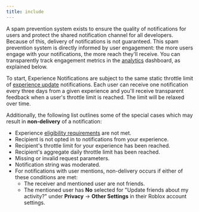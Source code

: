 ```yaml
---
title: include
---
```


A spam prevention system exists to ensure the quality of notifications for users and protect the shared notification channel for all developers. Because of this, delivery of notifications is not guaranteed. This spam prevention system is directly informed by user engagement: the more users engage with your notifications, the more reach they'll receive. You can transparently track engagement metrics in the [analytics](#analytics) dashboard, as explained below.

To start, Experience Notifications are subject to the same static throttle limit of [experience update](../../production/promotion/audience-engagement.md#announcing-updates) notifications. Each user can receive one notification every three days from a given experience and you'll receive transparent feedback when a user's throttle limit is reached. The limit will be relaxed over time.

Additionally, the following list outlines some of the special cases which may result in **non‑delivery** of a notification:

- Experience [eligibility requirements](#experience-eligibility-requirements) are not met.
- Recipient is not opted in to notifications from your experience.
- Recipient's throttle limit for your experience has been reached.
- Recipient's aggregate daily throttle limit has been reached.
- Missing or invalid request parameters.
- Notification string was moderated.
- For notifications with user mentions, non-delivery occurs if either of these conditions are met:
  - The receiver and mentioned user are not friends.
  - The mentioned user has **No** selected for "Update friends about my activity?" under **Privacy**&nbsp;&rarr; **Other&nbsp;Settings** in their Roblox account settings.
